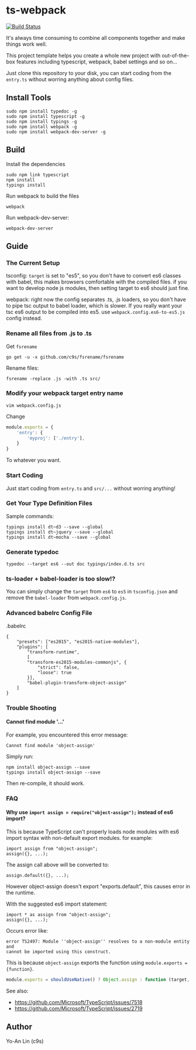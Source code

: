 ts-webpack
===========================

[![Build Status](https://travis-ci.org/c9s/ts-webpack.svg?branch=master)](https://travis-ci.org/c9s/ts-webpack)


It's always time consuming to combine all components together and make things
work well.

This project template helps you create a whole new project with out-of-the-box
features including typescript, webpack, babel settings and so on...

Just clone this repository to your disk, you can start coding from the
`entry.ts` without worring anything about config files.

## Install Tools

    sudo npm install typedoc -g
    sudo npm install typescript -g
    sudo npm install typings -g
    sudo npm install webpack -g
    sudo npm install webpack-dev-server -g


## Build

Install the dependencies

    sudo npm link typescript
    npm install
    typings install

Run webpack to build the files

    webpack

Run webpack-dev-server:

    webpack-dev-server

## Guide


### The Current Setup

tsconfig: `target` is set to "es5", so you don't have to convert es6 classes
with babel, this makes browsers comfortable with the compiled files. if you want
to develop node js modules, then setting target to es6 should just fine.

webpack: right now the config separates .ts, .js loaders, so you don't have to
pipe tsc output to babel loader, which is slower.  If you really want your tsc
es6 output to be compiled into es5. use `webpack.config.es6-to-es5.js` config
instead.



### Rename all files from .js to .ts

Get `fsrename`

    go get -u -x github.com/c9s/fsrename/fsrename

Rename files:

    fsrename -replace .js -with .ts src/

### Modify your webpack target entry name

    vim webpack.config.js

Change

```js
module.exports = {
    'entry': {
        'myproj': ['./entry'],
    }
}
```

To whatever you want.


### Start Coding

Just start coding from `entry.ts` and `src/...` without worring anything!

### Get Your Type Definition Files

Sample commands:

    typings install dt~d3 --save --global
    typings install dt~jquery --save --global
    typings install dt~mocha --save --global

### Generate typedoc

    typedoc --target es6 --out doc typings/index.d.ts src

### ts-loader + babel-loader is too slow!?

You can simply change the `target` from `es6` to `es5` in `tsconfig.json` and
remove the `babel-loader` from `webpack.config.js`.

### Advanced babelrc Config File

.babelrc

```
{
    "presets": ["es2015", "es2015-native-modules"],
    "plugins": [
        "transform-runtime",
        [
        "transform-es2015-modules-commonjs", {
            "strict": false,
            "loose": true
        }],
        "babel-plugin-transform-object-assign"
    ]
}
```


### Trouble Shooting

#### Cannot find module '...'

For example, you encountered this error message:

    Cannot find module 'object-assign'

Simply run:

    npm install object-assign --save
    typings install object-assign --save

Then re-compile, it should work.


### FAQ

#### Why use `import assign = require("object-assign");` instead of es6 import?

This is because TypeScript can't properly loads node modules with es6 import
syntax with non-default export modules. for example:

    import assign from "object-assign";
    assign({}, ...);

The assign call above will be converted to:

    assign.default({}, ...);

However object-assign doesn't export "exports.default", this causes error in the runtime.

With the suggested es6 import statement:

    import * as assign from "object-assign";
    assign({}, ...);

Occurs error like:

    error TS2497: Module ''object-assign'' resolves to a non-module entity and
    cannot be imported using this construct.

This is because `object-assign` exports the function using `module.exports = {function}`.

```js
module.exports = shouldUseNative() ? Object.assign : function (target, source) {
```

See also:
- https://github.com/Microsoft/TypeScript/issues/7518
- https://github.com/Microsoft/TypeScript/issues/2719



## Author

Yo-An Lin (c9s)

